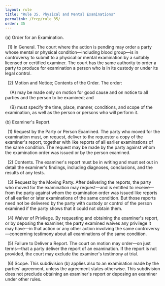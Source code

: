 ```yaml
---
layout: rule
title: "Rule 35. Physical and Mental Examinations"
permalink: /frcp/rule_35/
order: 35
---
```


(a) Order for an Examination.


&nbsp;&nbsp;(1) In General. The court where the action is pending may order a party whose mental or physical condition—including blood group—is in controversy to submit to a physical or mental examination by a suitably licensed or certified examiner. The court has the same authority to order a party to produce for examination a person who is in its custody or under its legal control.


&nbsp;&nbsp;(2) Motion and Notice; Contents of the Order. The order:


&nbsp;&nbsp;&nbsp;&nbsp;(A) may be made only on motion for good cause and on notice to all parties and the person to be examined; and


&nbsp;&nbsp;&nbsp;&nbsp;(B) must specify the time, place, manner, conditions, and scope of the examination, as well as the person or persons who will perform it.


(b) Examiner's Report.


&nbsp;&nbsp;(1) Request by the Party or Person Examined. The party who moved for the examination must, on request, deliver to the requester a copy of the examiner's report, together with like reports of all earlier examinations of the same condition. The request may be made by the party against whom the examination order was issued or by the person examined.


&nbsp;&nbsp;(2) Contents. The examiner's report must be in writing and must set out in detail the examiner's findings, including diagnoses, conclusions, and the results of any tests.


&nbsp;&nbsp;(3) Request by the Moving Party. After delivering the reports, the party who moved for the examination may request—and is entitled to receive—from the party against whom the examination order was issued like reports of all earlier or later examinations of the same condition. But those reports need not be delivered by the party with custody or control of the person examined if the party shows that it could not obtain them.


&nbsp;&nbsp;(4) Waiver of Privilege. By requesting and obtaining the examiner's report, or by deposing the examiner, the party examined waives any privilege it may have—in that action or any other action involving the same controversy—concerning testimony about all examinations of the same condition.


&nbsp;&nbsp;(5) Failure to Deliver a Report. The court on motion may order—on just terms—that a party deliver the report of an examination. If the report is not provided, the court may exclude the examiner's testimony at trial.


&nbsp;&nbsp;(6) Scope. This subdivision (b) applies also to an examination made by the parties’ agreement, unless the agreement states otherwise. This subdivision does not preclude obtaining an examiner's report or deposing an examiner under other rules.